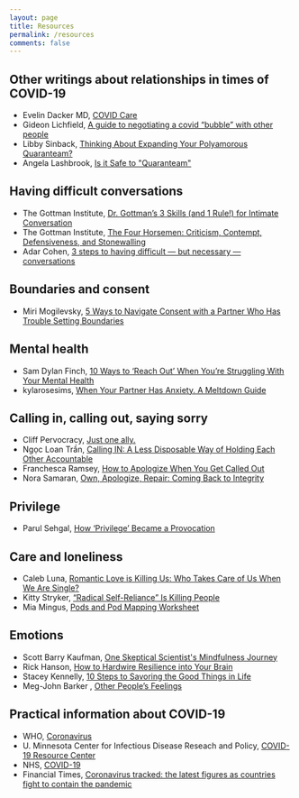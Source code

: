 ```yaml
---
layout: page
title: Resources
permalink: /resources
comments: false
---
```


## Other writings about relationships in times of COVID-19

* Evelin Dacker MD, [COVID Care](https://medium.com/@evelindacker/covid-care-e2ede67428d4)
* Gideon Lichfield, [A guide to negotiating a covid “bubble” with other people](https://www.technologyreview.com/2020/05/09/1001547/coronavirus-bubble-pod-quaranteam-social-distancing-negotiation/)
* Libby Sinback, [Thinking About Expanding Your Polyamorous Quaranteam?](https://libbysinback.com/thinking-about-expanding-your-polyamorous-quaranteam/)
* Angela Lashbrook, [Is it Safe to "Quaranteam"](https://elemental.medium.com/is-it-safe-to-quaranteam-8b603392bd15)   

## Having difficult conversations

* The Gottman Institute, [Dr. Gottman’s 3 Skills (and 1 Rule!) for Intimate Conversation](https://www.gottman.com/blog/dr-gottmans-3-skills-and-1-rule-for-intimate-conversation/)
* The Gottman Institute, [The Four Horsemen: Criticism, Contempt, Defensiveness, and Stonewalling](https://www.gottman.com/blog/the-four-horsemen-recognizing-criticism-contempt-defensiveness-and-stonewalling/)
* Adar Cohen, [3 steps to having difficult — but necessary — conversations](https://ideas.ted.com/3-steps-to-having-difficult-but-necessary-conversations/)

## Boundaries and consent

* Miri Mogilevsky, [5 Ways to Navigate Consent with a Partner Who Has Trouble Setting Boundaries](https://everydayfeminism.com/2016/06/trouble-setting-boundaries/)

## Mental health

* Sam Dylan Finch, [10 Ways to ‘Reach Out’ When You’re Struggling With Your Mental Health](https://letsqueerthingsup.com/2018/03/03/10-ways-to-reach-out-when-youre-struggling-with-your-mental-health/)
* kylarosesims, [When Your Partner Has Anxiety. A Meltdown Guide](https://kylarosesims.wordpress.com/2018/09/01/when-your-partner-has-anxiety-a-meltdown-guide/)

## Calling in, calling out, saying sorry

* Cliff Pervocracy, [Just one ally.](https://pervocracy.blogspot.com/2012/07/just-one-ally.html)
* Ngọc Loan Trần, [Calling IN: A Less Disposable Way of Holding Each Other Accountable](https://www.bgdblog.org/2013/12/calling-less-disposable-way-holding-accountable/)
* Franchesca Ramsey, [How to Apologize When You Get Called Out](https://everydayfeminism.com/2013/11/how-to-apologize/)
* Nora Samaran, [Own, Apologize, Repair: Coming Back to Integrity](https://norasamaran.com/2016/02/10/variations-on-not-all-men/)

## Privilege

* Parul Sehgal, [How ‘Privilege’ Became a Provocation](https://www.nytimes.com/2015/07/19/magazine/how-privilege-became-a-provocation.html)

## Care and loneliness

* Caleb Luna, [Romantic Love is Killing Us: Who Takes Care of Us When We Are Single?](https://thebodyisnotanapology.com/magazine/romantic-love-is-killing-us/)
* Kitty Stryker, [“Radical Self-Reliance” Is Killing People](https://medium.com/hack-grow-love/radical-self-reliance-is-killing-people-c980eb05b867)
* Mia Mingus, [Pods and Pod Mapping Worksheet](https://batjc.wordpress.com/pods-and-pod-mapping-worksheet/)

## Emotions

* Scott Barry Kaufman, [One Skeptical Scientist's Mindfulness Journey](https://blogs.scientificamerican.com/beautiful-minds/my-mindfulness-journey/)
* Rick Hanson, [How to Hardwire Resilience into Your Brain](https://greatergood.berkeley.edu/article/item/how_to_hardwire_resilience_into_your_brain)
* Stacey Kennelly, [10 Steps to Savoring the Good Things in Life](https://greatergood.berkeley.edu/article/item/10_steps_to_savoring_the_good_things_in_life)
* Meg-John Barker , [Other People’s Feelings](https://www.rewriting-the-rules.com/2013/07/16/other-peoples-feelings/)

## Practical information about COVID-19

* WHO, [Coronavirus](https://www.who.int/health-topics/coronavirus)
* U. Minnesota Center for Infectious Disease Reseach and Policy, [COVID-19 Resource Center](https://www.cidrap.umn.edu/covid-19)
* NHS, [COVID-19](https://www.nhs.uk/conditions/coronavirus-covid-19/)
* Financial Times, [Coronavirus tracked: the latest figures as countries fight to contain the pandemic](https://www.ft.com/content/a26fbf7e-48f8-11ea-aeb3-955839e06441)